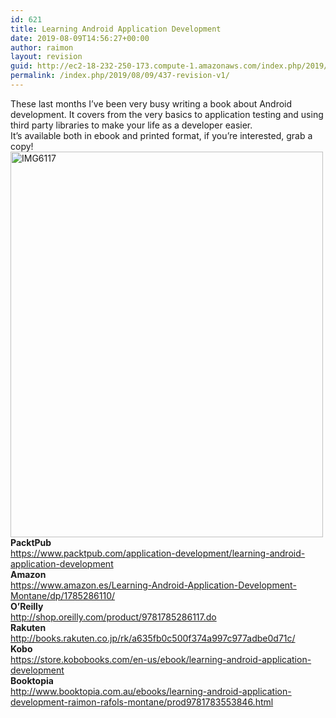 ```yaml
---
id: 621
title: Learning Android Application Development
date: 2019-08-09T14:56:27+00:00
author: raimon
layout: revision
guid: http://ec2-18-232-250-173.compute-1.amazonaws.com/index.php/2019/08/09/437-revision-v1/
permalink: /index.php/2019/08/09/437-revision-v1/
---
```

These last months I&#8217;ve been very busy writing a book about Android development. It covers from the very basics to application testing and using third party libraries to make your life as a developer easier.  
It&#8217;s available both in ebook and printed format, if you&#8217;re interested, grab a copy!  
[<img loading="lazy" class=" size-full wp-image-438 aligncenter" src="http://ec2-18-232-250-173.compute-1.amazonaws.com/wp-content/uploads/2016/09/img6117.jpg" alt="IMG6117" width="500" height="617" srcset="http://blog.rafols.org/wp-content/uploads/2016/09/img6117.jpg 500w, http://blog.rafols.org/wp-content/uploads/2016/09/img6117-243x300.jpg 243w" sizes="(max-width: 500px) 100vw, 500px" />](https://www.packtpub.com/application-development/learning-android-application-development)  
**PacktPub**  
<https://www.packtpub.com/application-development/learning-android-application-development>  
**Amazon**  
<https://www.amazon.es/Learning-Android-Application-Development-Montane/dp/1785286110/>  
**O&#8217;Reilly**  
<http://shop.oreilly.com/product/9781785286117.do>  
**Rakuten**  
<http://books.rakuten.co.jp/rk/a635fb0c500f374a997c977adbe0d71c/>  
**Kobo**  
<https://store.kobobooks.com/en-us/ebook/learning-android-application-development>  
**Booktopia**  
<http://www.booktopia.com.au/ebooks/learning-android-application-development-raimon-rafols-montane/prod9781783553846.html>
